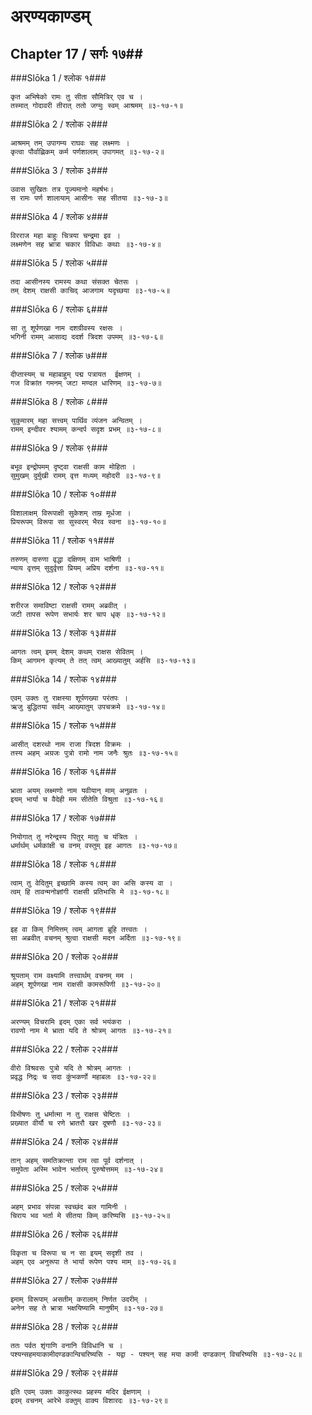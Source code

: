 अरण्यकाण्डम्
===============================


## Chapter 17  / सर्गः १७##


###Slōka 1 / श्लोक १###


    कृत अभिषेको रामः तु सीता सौमित्रिर् एव च ।
    तस्मात् गोदावरी तीरात् ततो जग्मुः स्वम् आश्रमम् ॥३-१७-१॥


###Slōka 2 / श्लोक २###


    आश्रमम् तम् उपागम्य राघवः सह लक्ष्मणः ।
    कृत्वा पौर्वाह्णिकम् कर्म पर्णशालाम् उपागमत् ॥३-१७-२॥


###Slōka 3 / श्लोक ३###


    उवास सुखितः तत्र पूज्यमानो महर्षभः।
    स रामः पर्ण शालायाम् आसीनः सह सीतया ॥३-१७-३॥


###Slōka 4 / श्लोक ४###


    विरराज महा बाहुः चित्रया चन्द्रमा इव ।
    लक्ष्मणेन सह भ्रात्रा चकार विविधाः कथाः ॥३-१७-४॥


###Slōka 5 / श्लोक ५###


    तदा आसीनस्य रामस्य कथा संसक्त चेतसः ।
    तम् देशम् राक्षसी काचिद् आजगाम यदृच्छया ॥३-१७-५॥


###Slōka 6 / श्लोक ६###


    सा तु शूर्पणखा नाम दशग्रीवस्य रक्षसः ।
    भगिनी रामम् आसाद्य ददर्श त्रिदश उपमम् ॥३-१७-६॥


###Slōka 7 / श्लोक ७###


    दीप्तास्यम् च महाबाहुम् पद्म पत्रायत  ईक्षणम् ।
    गज विक्रांत गमनम् जटा मण्दल धारिणम् ॥३-१७-७॥


###Slōka 8 / श्लोक ८###


    सुकुमारम् महा सत्त्वम् पार्थिव व्यंजन अन्वितम् ।
    रामम् इन्दीवर श्यामम् कन्दर्प सदृश प्रभम् ॥३-१७-८॥


###Slōka 9 / श्लोक ९###


    बभूव इन्द्रोपमम् दृष्ट्वा राक्षसी काम मोहिता ।
    सुमुखम् दुर्मुखी रामम् वृत्त मध्यम् महोदरी ॥३-१७-९॥


###Slōka 10 / श्लोक १०###


    विशालाक्षम् विरूपाक्षी सुकेशम् ताम्र मूर्धजा ।
    प्रियरूपम् विरूपा सा सुस्वरम् भैरव स्वना ॥३-१७-१०॥


###Slōka 11 / श्लोक ११###


    तरुणम् दारुणा वृद्धा दक्षिणम् वाम भाषिणी ।
    न्याय वृत्तम् सुदुर्वृत्ता प्रियम् अप्रिय दर्शना ॥३-१७-११॥


###Slōka 12 / श्लोक १२###


    शरीरज समाविष्टा राक्षसी रामम् अब्रवीत् ।
    जटी तापस रूपेण सभार्यः शर चाप धृक् ॥३-१७-१२॥


###Slōka 13 / श्लोक १३###


    आगतः त्वम् इमम् देशम् कथम् राक्षस सेवितम् ।
    किम् आगमन कृत्यम् ते तत् त्वम् आख्यातुम् अर्हसि ॥३-१७-१३॥


###Slōka 14 / श्लोक १४###


    एवम् उक्तः तु राक्षस्या शूर्पणख्या परंतपः ।
    ऋजु बुद्धितया सर्वम् आख्यातुम् उपचक्रमे ॥३-१७-१४॥


###Slōka 15 / श्लोक १५###


    आसीत् दशरथो नाम राजा त्रिदश विक्रमः ।
    तस्य अहम् अग्रजः पुत्रो रामो नाम जनैः श्रुतः ॥३-१७-१५॥


###Slōka 16 / श्लोक १६###


    भ्राता अयम् लक्ष्मणो नाम यवीयान् माम् अनुव्रतः ।
    इयम् भार्या च वैदेही मम सीतेति विश्रुता ॥३-१७-१६॥


###Slōka 17 / श्लोक १७###


    नियोगात् तु नरेन्द्रस्य पितुर् मातुः च यंत्रितः ।
    धर्मार्थम् धर्मकांक्षी च वनम् वस्तुम् इह आगतः ॥३-१७-१७॥


###Slōka 18 / श्लोक १८###


    त्वाम् तु वेदितुम् इच्छामि कस्य त्वम् का असि कस्य वा ।
    त्वम् हि तावन्मनोज्ञांगी राक्षसी प्रतिभासि मे ॥३-१७-१८॥


###Slōka 19 / श्लोक १९###


    इह वा किम् निमित्तम् त्वम् आगता ब्रूहि तत्त्वतः ।
    सा अब्रवीत् वचनम् श्रुत्वा राक्षसी मदन अर्दिता ॥३-१७-१९॥


###Slōka 20 / श्लोक २०###


    श्रूयताम् राम वक्ष्यामि तत्त्वार्थम् वचनम् मम ।
    अहम् शूर्पणखा नाम राक्षसी कामरूपिणी ॥३-१७-२०॥


###Slōka 21 / श्लोक २१###


    अरण्यम् विचरामि इदम् एका सर्व भयंकरा ।
    रावणो नाम मे भ्राता यदि ते श्रोत्रम् आगतः ॥३-१७-२१॥


###Slōka 22 / श्लोक २२###


    वीरो विश्रवसः पुत्रो यदि ते श्रोत्रम् आगतः ।
    प्रवृद्ध निद्रः च सदा कुंभकर्णो महाबलः ॥३-१७-२२॥


###Slōka 23 / श्लोक २३###


    विभीषणः तु धर्मात्मा न तु राक्षस चेष्टितः ।
    प्रख्यात वीर्यौ च रणे भ्रातरौ खर दूषणौ ॥३-१७-२३॥


###Slōka 24 / श्लोक २४###


    तान् अहम् समतिक्रान्ता राम त्वा पूर्व दर्शनात् ।
    समुपेता अस्मि भावेन भर्तारम् पुरुषोत्तमम् ॥३-१७-२४॥


###Slōka 25 / श्लोक २५###


    अहम् प्रभाव संपन्ना स्वच्छंद बल गामिनी ।
    चिराय भव भर्ता मे सीतया किम् करिष्यसि ॥३-१७-२५॥


###Slōka 26 / श्लोक २६###


    विकृता च विरूपा च न सा इयम् सदृशी तव ।
    अहम् एव अनुरूपा ते भार्या रूपेण पश्य माम् ॥३-१७-२६॥


###Slōka 27 / श्लोक २७###


    इमाम् विरूपाम् असतीम् करालाम् निर्णत उदरीम् ।
    अनेन सह ते भ्रात्रा भक्षयिष्यामि मानुषीम् ॥३-१७-२७॥


###Slōka 28 / श्लोक २८###


    ततः पर्वत शृंगाणि वनानि विविधानि च ।
    पश्यन्सहमयाकामीदण्डकान्विचरिष्यसि - यद्वा - पश्यन् सह मया कामी दण्डकान् विचरिष्यसि ॥३-१७-२८॥


###Slōka 29 / श्लोक २९###


    इति एवम् उक्तः काकुत्स्थः प्रहस्य मदिर ईक्षणाम् ।
    इदम् वचनम् आरेभे वक्तुम् वाक्य विशारदः ॥३-१७-२९॥


